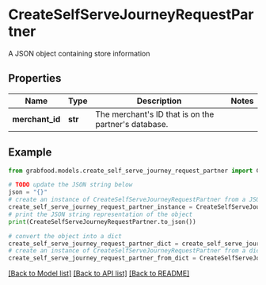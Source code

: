 # CreateSelfServeJourneyRequestPartner

A JSON object containing store information

## Properties

Name | Type | Description | Notes
------------ | ------------- | ------------- | -------------
**merchant_id** | **str** | The merchant&#39;s ID that is on the partner&#39;s database. | 

## Example

```python
from grabfood.models.create_self_serve_journey_request_partner import CreateSelfServeJourneyRequestPartner

# TODO update the JSON string below
json = "{}"
# create an instance of CreateSelfServeJourneyRequestPartner from a JSON string
create_self_serve_journey_request_partner_instance = CreateSelfServeJourneyRequestPartner.from_json(json)
# print the JSON string representation of the object
print(CreateSelfServeJourneyRequestPartner.to_json())

# convert the object into a dict
create_self_serve_journey_request_partner_dict = create_self_serve_journey_request_partner_instance.to_dict()
# create an instance of CreateSelfServeJourneyRequestPartner from a dict
create_self_serve_journey_request_partner_from_dict = CreateSelfServeJourneyRequestPartner.from_dict(create_self_serve_journey_request_partner_dict)
```
[[Back to Model list]](../README.md#documentation-for-models) [[Back to API list]](../README.md#documentation-for-api-endpoints) [[Back to README]](../README.md)


